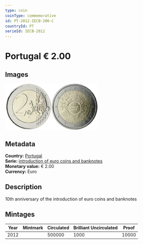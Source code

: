 ```yaml
---
type: coin
coinType: commemorative
id: PT-2012-IECB-200-C
countryId: PT
serieId: IECB-2012
---
```


# Portugal € 2.00

## Images

<img src="../../Images/common-2007-200.webp" height="150" alt="Front image"><img src="Images/PT-2012-200.webp" height="150" alt="Back image">

## Metadata

**Country:** [Portugal](../../Countries/Portugal/index.md)\
**Serie:** [introduction of euro coins and banknotes](index.md)\
**Monetary value:** € 2.00\
**Currency:** Euro

## Description

10th anniversary of the introduction of euro coins and banknotes

## Mintages

| Year | Mintmark | Circulated | Brilliant Uncirculated | Proof |
| ---- | -------- | ---------- | ---------------------- | ----- |
| 2012 |          | 500000     | 1000                   | 10000  |
